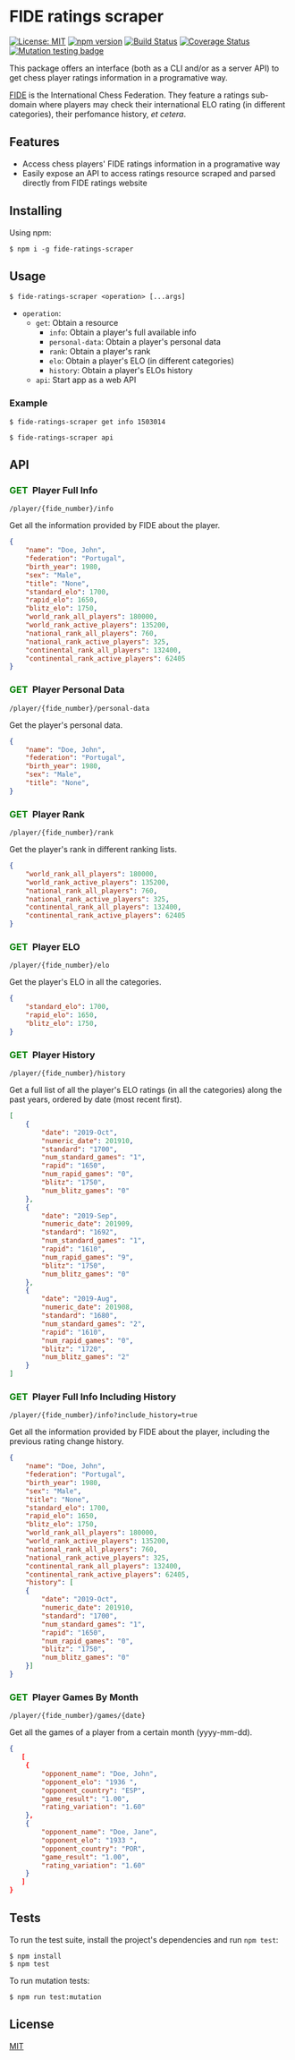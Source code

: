 # FIDE ratings scraper

[![License: MIT](https://img.shields.io/badge/License-MIT-yellow.svg)](https://opensource.org/licenses/MIT)
[![npm version](https://img.shields.io/npm/v/fide-ratings-scraper.svg?style=flat-square)](https://www.npmjs.com/package/fide-ratings-scraper)
[![Build Status](https://circleci.com/gh/xRuiAlves/fide-ratings-scraper.svg?style=shield)](https://circleci.com/gh/xRuiAlves/fide-ratings-scraper)
[![Coverage Status](https://coveralls.io/repos/github/xRuiAlves/fide-ratings-scraper/badge.svg?branch=master)](https://coveralls.io/github/xRuiAlves/fide-ratings-scraper?branch=master)
[![Mutation testing badge](https://img.shields.io/endpoint?style=flat&url=https%3A%2F%2Fbadge-api.stryker-mutator.io%2Fgithub.com%2FxRuiAlves%2Ffide-ratings-scraper%2Fmaster)](https://dashboard.stryker-mutator.io/reports/github.com/xRuiAlves/fide-ratings-scraper/master)

This package offers an interface (both as a CLI and/or as a server API) to get chess player ratings information in a programative way.

[FIDE](http://ratings.fide.com/) is the International Chess Federation. They feature a ratings sub-domain where players may check their international ELO rating (in different categories), their perfomance history, *et cetera*.

## Features

- Access chess players' FIDE ratings information in a programative way
- Easily expose an API to access ratings resource scraped and parsed directly from FIDE ratings website

## Installing

Using npm:

```
$ npm i -g fide-ratings-scraper
```

## Usage

```
$ fide-ratings-scraper <operation> [...args]
```

- `operation`:
    - `get`: Obtain a resource
        - `info`: Obtain a player's full available info
        - `personal-data`: Obtain a player's personal data
        - `rank`: Obtain a player's rank
        - `elo`: Obtain a player's ELO (in different categories)
        - `history`: Obtain a player's ELOs history
    - `api`: Start app as a web API

### Example

```
$ fide-ratings-scraper get info 1503014
```

```
$ fide-ratings-scraper api
```

## API

### <span style="color:green">GET&nbsp;</span> Player Full Info

```
/player/{fide_number}/info
```

Get all the information provided by FIDE about the player. 

```json
{
    "name": "Doe, John",
    "federation": "Portugal",
    "birth_year": 1980,
    "sex": "Male",
    "title": "None",
    "standard_elo": 1700,
    "rapid_elo": 1650,
    "blitz_elo": 1750,
    "world_rank_all_players": 180000,
    "world_rank_active_players": 135200,
    "national_rank_all_players": 760,
    "national_rank_active_players": 325,
    "continental_rank_all_players": 132400,
    "continental_rank_active_players": 62405
}
```

### <span style="color:green">GET&nbsp;</span> Player Personal Data

```
/player/{fide_number}/personal-data
```

Get the player's personal data.

```json
{
    "name": "Doe, John",
    "federation": "Portugal",
    "birth_year": 1980,
    "sex": "Male",
    "title": "None",
}
```

### <span style="color:green">GET&nbsp;</span> Player Rank

```
/player/{fide_number}/rank
```

Get the player's rank in different ranking lists.

```json
{
    "world_rank_all_players": 180000,
    "world_rank_active_players": 135200,
    "national_rank_all_players": 760,
    "national_rank_active_players": 325,
    "continental_rank_all_players": 132400,
    "continental_rank_active_players": 62405
}
```

### <span style="color:green">GET&nbsp;</span> Player ELO

```
/player/{fide_number}/elo
```

Get the player's ELO in all the categories.

```json
{
    "standard_elo": 1700,
    "rapid_elo": 1650,
    "blitz_elo": 1750,
}
```

### <span style="color:green">GET&nbsp;</span> Player History

```
/player/{fide_number}/history
```

Get a full list of all the player's ELO ratings (in all the categories) along the past years, ordered by date (most recent first).

```json
[
    {
        "date": "2019-Oct",
        "numeric_date": 201910,
        "standard": "1700",
        "num_standard_games": "1",
        "rapid": "1650",
        "num_rapid_games": "0",
        "blitz": "1750",
        "num_blitz_games": "0"
    },
    {
        "date": "2019-Sep",
        "numeric_date": 201909,
        "standard": "1692",
        "num_standard_games": "1",
        "rapid": "1610",
        "num_rapid_games": "9",
        "blitz": "1750",
        "num_blitz_games": "0"
    },
    {
        "date": "2019-Aug",
        "numeric_date": 201908,
        "standard": "1680",
        "num_standard_games": "2",
        "rapid": "1610",
        "num_rapid_games": "0",
        "blitz": "1720",
        "num_blitz_games": "2"
    }
]
```

### <span style="color:green">GET&nbsp;</span> Player Full Info Including History

```
/player/{fide_number}/info?include_history=true
```

Get all the information provided by FIDE about the player, including the previous rating change history. 

```json
{
    "name": "Doe, John",
    "federation": "Portugal",
    "birth_year": 1980,
    "sex": "Male",
    "title": "None",
    "standard_elo": 1700,
    "rapid_elo": 1650,
    "blitz_elo": 1750,
    "world_rank_all_players": 180000,
    "world_rank_active_players": 135200,
    "national_rank_all_players": 760,
    "national_rank_active_players": 325,
    "continental_rank_all_players": 132400,
    "continental_rank_active_players": 62405,
    "history": [
    {
        "date": "2019-Oct",
        "numeric_date": 201910,
        "standard": "1700",
        "num_standard_games": "1",
        "rapid": "1650",
        "num_rapid_games": "0",
        "blitz": "1750",
        "num_blitz_games": "0"
    }]
}
```


### <span style="color:green">GET&nbsp;</span> Player Games By Month

```
/player/{fide_number}/games/{date}
```

Get all the games of a player from a certain month (yyyy-mm-dd).

```json
{
   [
    {
        "opponent_name": "Doe, John",
        "opponent_elo": "1936 ",
        "opponent_country": "ESP",
        "game_result": "1.00",
        "rating_variation": "1.60"
    },
    {
        "opponent_name": "Doe, Jane",
        "opponent_elo": "1933 ",
        "opponent_country": "POR",
        "game_result": "1.00",
        "rating_variation": "1.60"
    }
   ]
}
```
## Tests

To run the test suite, install the project's dependencies and run `npm test`:

```
$ npm install
$ npm test
```

To run mutation tests:

```
$ npm run test:mutation
```

## License

[MIT](https://github.com/xRuiAlves/fide-ratings-scraper/blob/master/LICENSE)
